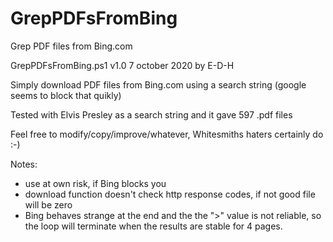 # GrepPDFsFromBing
Grep PDF files from Bing.com

GrepPDFsFromBing.ps1 v1.0 
7 october 2020 by E-D-H

Simply download PDF files from Bing.com using a search string (google seems to block that quikly)

Tested with Elvis Presley as a search string and it gave 597 .pdf files

Feel free to modify/copy/improve/whatever, Whitesmiths haters certainly do :-)

Notes:
- use at own risk, if Bing blocks you
- download function doesn't check http response codes, if not good file will be zero
- Bing behaves strange at the end and the the ">" value is not reliable, so the loop will terminate when the results are stable for 4 pages.
